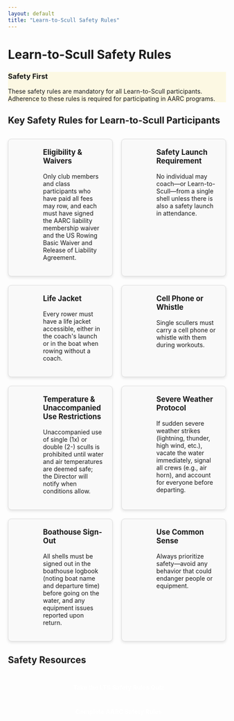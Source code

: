 ```yaml
---
layout: default
title: "Learn-to-Scull Safety Rules"
---
```


# Learn-to-Scull Safety Rules

<div class="info-box warning">
  <h3>Safety First</h3>
  <p>These safety rules are mandatory for all Learn-to-Scull participants. Adherence to these rules is required for participating in AARC programs.</p>
</div>

## Key Safety Rules for Learn-to-Scull Participants

<div class="safety-rules">
  <div class="safety-rule">
    <div class="rule-icon">
      <i class="fas fa-clipboard-check"></i>
    </div>
    <div class="rule-content">
      <h3>Eligibility & Waivers</h3>
      <p>Only club members and class participants who have paid all fees may row, and each must have signed the AARC liability membership waiver and the US Rowing Basic Waiver and Release of Liability Agreement.</p>
    </div>
  </div>
  
  <div class="safety-rule">
    <div class="rule-icon">
      <i class="fas fa-life-ring"></i>
    </div>
    <div class="rule-content">
      <h3>Safety Launch Requirement</h3>
      <p>No individual may coach—or Learn-to-Scull—from a single shell unless there is also a safety launch in attendance.</p>
    </div>
  </div>
  
  <div class="safety-rule">
    <div class="rule-icon">
      <i class="fas fa-vest"></i>
    </div>
    <div class="rule-content">
      <h3>Life Jacket</h3>
      <p>Every rower must have a life jacket accessible, either in the coach's launch or in the boat when rowing without a coach.</p>
    </div>
  </div>
  
  <div class="safety-rule">
    <div class="rule-icon">
      <i class="fas fa-mobile-alt"></i>
    </div>
    <div class="rule-content">
      <h3>Cell Phone or Whistle</h3>
      <p>Single scullers must carry a cell phone or whistle with them during workouts.</p>
    </div>
  </div>
  
  <div class="safety-rule">
    <div class="rule-icon">
      <i class="fas fa-temperature-low"></i>
    </div>
    <div class="rule-content">
      <h3>Temperature & Unaccompanied Use Restrictions</h3>
      <p>Unaccompanied use of single (1x) or double (2-) sculls is prohibited until water and air temperatures are deemed safe; the Director will notify when conditions allow.</p>
    </div>
  </div>
  
  <div class="safety-rule">
    <div class="rule-icon">
      <i class="fas fa-bolt"></i>
    </div>
    <div class="rule-content">
      <h3>Severe Weather Protocol</h3>
      <p>If sudden severe weather strikes (lightning, thunder, high wind, etc.), vacate the water immediately, signal all crews (e.g., air horn), and account for everyone before departing.</p>
    </div>
  </div>
  
  <div class="safety-rule">
    <div class="rule-icon">
      <i class="fas fa-clipboard"></i>
    </div>
    <div class="rule-content">
      <h3>Boathouse Sign-Out</h3>
      <p>All shells must be signed out in the boathouse logbook (noting boat name and departure time) before going on the water, and any equipment issues reported upon return.</p>
    </div>
  </div>
  
  <div class="safety-rule">
    <div class="rule-icon">
      <i class="fas fa-brain"></i>
    </div>
    <div class="rule-content">
      <h3>Use Common Sense</h3>
      <p>Always prioritize safety—avoid any behavior that could endanger people or equipment.</p>
    </div>
  </div>
</div>

## Safety Resources

<div class="button-container">
  <a href="{{ site.baseurl }}/src/quiz_module.html?quiz=lts-safety" class="cta-button"><i class="fas fa-tasks"></i> Take the LTS Safety Rules Quiz</a>
  <a href="{{ site.baseurl }}/src/AARC_Safety_Rules.pdf" class="cta-button"><i class="fas fa-file-pdf"></i> Complete AARC Safety Rules</a>
</div>

<style>
  .safety-rules {
    display: grid;
    grid-template-columns: 1fr;
    gap: 20px;
    margin: 30px 0;
  }
  
  @media (min-width: 768px) {
    .safety-rules {
      grid-template-columns: repeat(2, 1fr);
    }
  }
  
  .safety-rule {
    display: flex;
    border: 1px solid #ddd;
    border-radius: 8px;
    padding: 20px;
    box-shadow: 0 3px 6px rgba(0,0,0,0.1);
    background-color: #f9f9f9;
  }
  
  .rule-icon {
    display: flex;
    align-items: center;
    justify-content: center;
    font-size: 24px;
    color: var(--theme-color);
    margin-right: 20px;
    min-width: 40px;
  }
  
  .rule-content h3 {
    margin-top: 0;
    color: var(--theme-color);
    font-size: 1.2em;
  }
  
  .button-container {
    display: flex;
    flex-wrap: wrap;
    gap: 15px;
    margin-top: 30px;
  }
  
  .cta-button {
    display: inline-block;
    background-color: var(--theme-color);
    color: white;
    padding: 12px 24px;
    border-radius: 4px;
    text-decoration: none;
    font-weight: bold;
    text-align: center;
    flex: 1;
    min-width: 250px;
    transition: background-color 0.2s;
  }
  
  .cta-button:hover {
    background-color: var(--theme-color-dark);
    text-decoration: none;
    color: white;
  }
  
  .cta-button i {
    margin-right: 8px;
  }
  
  .info-box.warning {
    border-color: #f0ad4e;
    background-color: #fcf8e3;
  }
</style>
